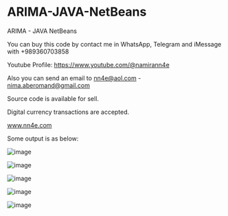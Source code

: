 # ARIMA-JAVA-NetBeans
ARIMA - JAVA NetBeans

You can buy this code by contact me in WhatsApp, Telegram and iMessage with +989360703858

Youtube Profile: https://www.youtube.com/@namirann4e

Also you can send an email to nn4e@aol.com - nima.aberomand@gmail.com

Source code is available for sell.

Digital currency transactions are accepted.

www.nn4e.com

Some output is as below:

![image](https://github.com/user-attachments/assets/bd004e5d-e3fd-4839-aca3-7ea6b0218072)

![image](https://github.com/user-attachments/assets/8bba4c2d-c30e-49bc-8253-39a739bdcbe2)

![image](https://github.com/user-attachments/assets/6007f939-51b2-4280-a7f2-1b04fba6c082)

![image](https://github.com/user-attachments/assets/2dc335cc-bd6d-4e15-8e09-e6f933c871ca)

![image](https://github.com/user-attachments/assets/5a949fda-11ec-440b-afa6-741a98ab0a96)
